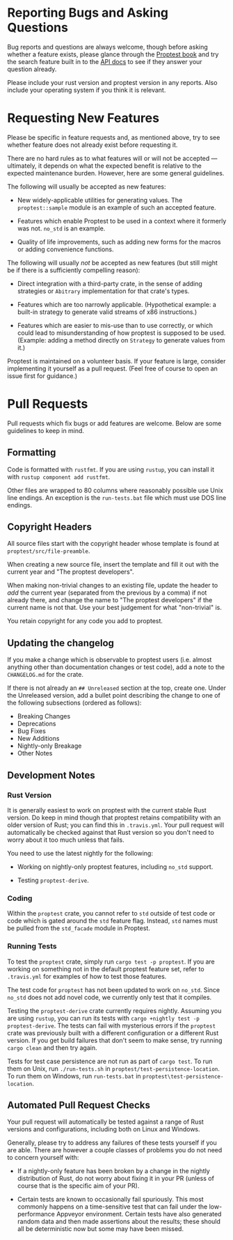 # Reporting Bugs and Asking Questions

Bug reports and questions are always welcome, though before asking whether a
feature exists, please glance through the [Proptest
book](https://altsysrq.github.io/proptest-book/intro.html) and try the search
feature built in to the [API
docs](https://altsysrq.github.io/rustdoc/proptest/latest/proptest/) to see if
they answer your question already.

Please include your rust version and proptest version in any reports. Also
include your operating system if you think it is relevant.

# Requesting New Features

Please be specific in feature requests and, as mentioned above, try to see
whether feature does not already exist before requesting it.

There are no hard rules as to what features will or will not be accepted —
ultimately, it depends on what the expected benefit is relative to the expected
maintenance burden. However, here are some general guidelines.

The following will usually be accepted as new features:

- New widely-applicable utilities for generating values. The `proptest::sample`
  module is an example of such an accepted feature.

- Features which enable Proptest to be used in a context where it formerly was
  not. `no_std` is an example.

- Quality of life improvements, such as adding new forms for the macros or
  adding convenience functions.

The following will usually _not_ be accepted as new features (but still might
be if there is a sufficiently compelling reason):

- Direct integration with a third-party crate, in the sense of adding
  strategies or `Abitrary` implementation for that crate's types.

- Features which are too narrowly applicable. (Hypothetical example: a built-in
  strategy to generate valid streams of x86 instructions.)

- Features which are easier to mis-use than to use correctly, or which could
  lead to misunderstanding of how proptest is supposed to be used. (Example:
  adding a method directly on `Strategy` to generate values from it.)

Proptest is maintained on a volunteer basis. If your feature is large, consider
implementing it yourself as a pull request. (Feel free of course to open an
issue first for guidance.)

# Pull Requests

Pull requests which fix bugs or add features are welcome. Below are some
guidelines to keep in mind.

## Formatting

Code is formatted with `rustfmt`. If you are using `rustup`, you can install it
with `rustup component add rustfmt`.

Other files are wrapped to 80 columns where reasonably possible use Unix line
endings. An exception is the `run-tests.bat` file which must use DOS line
endings.

## Copyright Headers

All source files start with the copyright header whose template is found at
`proptest/src/file-preamble`.

When creating a new source file, insert the template and fill it out with the
current year and "The proptest developers".

When making non-trivial changes to an existing file, update the header to _add_
the current year (separated from the previous by a comma) if not already there,
and change the name to "The proptest developers" if the current name is not
that. Use your best judgement for what "non-trivial" is.

You retain copyright for any code you add to proptest.

## Updating the changelog

If you make a change which is observable to proptest users (i.e. almost
anything other than documentation changes or test code), add a note to the
`CHANGELOG.md` for the crate.

If there is not already an `## Unreleased` section at the top, create one.
Under the Unreleased version, add a bullet point describing the change to one
of the following subsections (ordered as follows):

- Breaking Changes
- Deprecations
- Bug Fixes
- New Additions
- Nightly-only Breakage
- Other Notes

## Development Notes

### Rust Version

It is generally easiest to work on proptest with the current stable Rust
version. Do keep in mind though that proptest retains compatibility with an
older version of Rust; you can find this in `.travis.yml`. Your pull request
will automatically be checked against that Rust version so you don't need to
worry about it too much unless that fails.

You need to use the latest nightly for the following:

- Working on nightly-only proptest features, including `no_std` support.

- Testing `proptest-derive`.

### Coding

Within the `proptest` crate, you cannot refer to `std` outside of test code or
code which is gated around the `std` feature flag. Instead, `std` names must be
pulled from the `std_facade` module in Proptest.

### Running Tests

To test the `proptest` crate, simply run `cargo test -p proptest`. If you are
working on something not in the default proptest feature set, refer to
`.travis.yml` for examples of how to test those features.

The test code for `proptest` has not been updated to work on `no_std`. Since
`no_std` does not add novel code, we currently only test that it compiles.

Testing the `proptest-derive` crate currently requires nightly. Assuming you
are using `rustup`, you can run its tests with
`cargo +nightly test -p proptest-derive`. The tests can fail with mysterious
errors if the `proptest` crate was previously built with a different
configuration or a different Rust version. If you get build failures that don't
seem to make sense, try running `cargo clean` and then try again.

Tests for test case persistence are not run as part of `cargo test`. To run
them on Unix, run `./run-tests.sh` in `proptest/test-persistence-location`. To
run them on Windows, run `run-tests.bat` in
`proptest\test-persistence-location`.

## Automated Pull Request Checks

Your pull request will automatically be tested against a range of Rust versions
and configurations, including both on Linux and Windows.

Generally, please try to address any failures of these tests yourself if you
are able. There are however a couple classes of problems you do not need to
concern yourself with:

- If a nightly-only feature has been broken by a change in the nightly
  distribution of Rust, do not worry about fixing it in your PR (unless of
  course that is the specific aim of your PR).

- Certain tests are known to occasionally fail spuriously. This most commonly
  happens on a time-sensitive test that can fail under the low-performance
  Appveyor environment. Certain tests have also generated random data and then
  made assertions about the results; these should all be deterministic now but
  some may have been missed.

